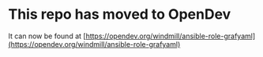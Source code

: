 # This repo has moved to OpenDev

It can now be found at [https://opendev.org/windmill/ansible-role-grafyaml](https://opendev.org/windmill/ansible-role-grafyaml)

